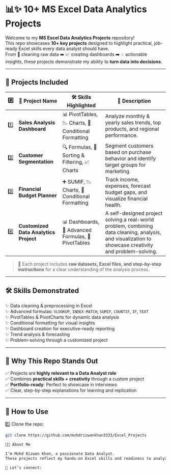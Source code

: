# 📊✨ 10+ MS Excel Data Analytics Projects  

Welcome to my **MS Excel Data Analytics Projects** repository!  
This repo showcases **10+ key projects** designed to highlight practical, job-ready Excel skills every data analyst should have.  
From 🧹 cleaning raw data ➡️ 📈 creating dashboards ➡️ 💡 actionable insights, these projects demonstrate my ability to **turn data into decisions**.  

---

## 🚀 Projects Included  

| #️⃣ | 📂 Project Name                         | 🛠 Skills Highlighted                         | 📖 Description                                                                                                                                            |
| --- | --------------------------------------- | --------------------------------------------- | ---------------------------------------------------------------------------------------------------------------------------------------------------------- |
| 1️⃣ | **Sales Analysis Dashboard**            | 📊 PivotTables, 📉 Charts, 🎨 Conditional Formatting | Analyze monthly & yearly sales trends, top products, and regional performance.                                                                             |
| 2️⃣ | **Customer Segmentation**               | 🔍 Formulas, 🔢 Sorting & Filtering, 📈 Charts       | Segment customers based on purchase behavior and identify target groups for marketing.                                                                     |
| 3️⃣ | **Financial Budget Planner**            | ➕ SUMIF, 📉 Charts, 🎨 Conditional Formatting       | Track income, expenses, forecast budget gaps, and visualize financial health.                                                                              |
| 4️⃣ | **Customized Data Analytics Project**   | 📊 Dashboards, 🧮 Advanced Formulas, 🔄 PivotTables | A self-designed project solving a real-world problem, combining data cleaning, analysis, and visualization to showcase creativity and problem-solving.     |

> 📂 Each project includes **raw datasets, Excel files, and step-by-step instructions** for a clear understanding of the analysis process.  

---

## 🛠 Skills Demonstrated  

✨ Data cleaning & preprocessing in Excel  
✨ Advanced formulas: `VLOOKUP`, `INDEX-MATCH`, `SUMIF`, `COUNTIF`, `IF`, `TEXT`  
✨ PivotTables & PivotCharts for dynamic data analysis  
✨ Conditional formatting for visual insights  
✨ Dashboard creation for executive-ready reporting  
✨ Trend analysis & forecasting  
✨ Problem-solving through a customized project  

---

## 🌟 Why This Repo Stands Out  

✅ Projects are **highly relevant to a Data Analyst role**  
✅ Combines **practical skills + creativity** through a custom project  
✅ **Portfolio-ready**: Perfect to showcase in interviews  
✅ Clear, step-by-step explanations for learning and replication  

---

## 📌 How to Use  

1️⃣ Clone the repo:  

```bash
git clone https://github.com/mohdrizwankhan3333/Excel_Projects

👨‍💻 About Me

I’m Mohd Rizwan Khan, a passionate Data Analyst.
These projects reflect my hands-on Excel skills and readiness to analyze, visualize, and interpret data for real business scenarios.

💼 Let’s connect:
